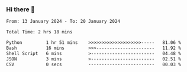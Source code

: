 ### Hi there 👋

<!--
**ututono/ututono** is a ✨ _special_ ✨ repository because its `README.md` (this file) appears on your GitHub profile.

Here are some ideas to get you started:

- 🔭 I’m currently working on ...
- 🌱 I’m currently learning ...
- 👯 I’m looking to collaborate on ...
- 🤔 I’m looking for help with ...
- 💬 Ask me about ...
- 📫 How to reach me: ...
- 😄 Pronouns: ...
- ⚡ Fun fact: ...
-->



<!--START_SECTION:waka-->

```txt
From: 13 January 2024 - To: 20 January 2024

Total Time: 2 hrs 18 mins

Python         1 hr 51 mins    >>>>>>>>>>>>>>>>>>>>-----   81.06 %
Bash           16 mins         >>>----------------------   11.92 %
Shell Script   6 mins          >------------------------   04.48 %
JSON           3 mins          >------------------------   02.51 %
CSV            0 secs          -------------------------   00.03 %
```

<!--END_SECTION:waka-->
